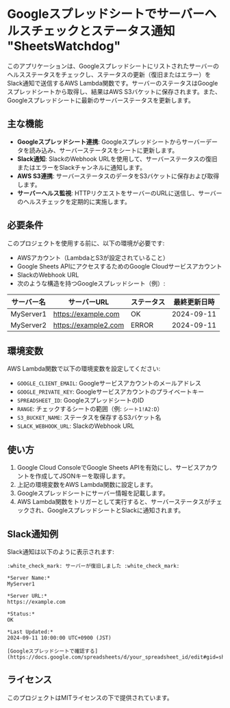 # Googleスプレッドシートでサーバーヘルスチェックとステータス通知 "SheetsWatchdog"

このアプリケーションは、Googleスプレッドシートにリストされたサーバーのヘルスステータスをチェックし、ステータスの更新（復旧またはエラー）をSlack通知で送信するAWS Lambda関数です。サーバーのステータスはGoogleスプレッドシートから取得し、結果はAWS S3バケットに保存されます。また、Googleスプレッドシートに最新のサーバーステータスを更新します。

## 主な機能

- **Googleスプレッドシート連携**: Googleスプレッドシートからサーバーデータを読み込み、サーバーステータスをシートに更新します。
- **Slack通知**: SlackのWebhook URLを使用して、サーバーステータスの復旧またはエラーをSlackチャンネルに通知します。
- **AWS S3連携**: サーバーステータスのデータをS3バケットに保存および取得します。
- **サーバーヘルス監視**: HTTPリクエストをサーバーのURLに送信し、サーバーのヘルスチェックを定期的に実施します。

## 必要条件

このプロジェクトを使用する前に、以下の環境が必要です:

- AWSアカウント（LambdaとS3が設定されていること）
- Google Sheets APIにアクセスするためのGoogle Cloudサービスアカウント
- SlackのWebhook URL
- 次のような構造を持つGoogleスプレッドシート（例）:

| サーバー名   | サーバーURL              | ステータス | 最終更新日時     |
|--------------|--------------------------|------------|-----------------|
| MyServer1    | https://example.com       | OK         | 2024-09-11      |
| MyServer2    | https://example2.com      | ERROR      | 2024-09-11      |

## 環境変数

AWS Lambda関数で以下の環境変数を設定してください:

- `GOOGLE_CLIENT_EMAIL`: Googleサービスアカウントのメールアドレス
- `GOOGLE_PRIVATE_KEY`: Googleサービスアカウントのプライベートキー
- `SPREADSHEET_ID`: GoogleスプレッドシートのID
- `RANGE`: チェックするシートの範囲（例: `シート1!A2:D`）
- `S3_BUCKET_NAME`: ステータスを保存するS3バケット名
- `SLACK_WEBHOOK_URL`: SlackのWebhook URL

## 使い方

1. Google Cloud ConsoleでGoogle Sheets APIを有効にし、サービスアカウントを作成してJSONキーを取得します。
2. 上記の環境変数をAWS Lambda関数に設定します。
3. Googleスプレッドシートにサーバー情報を記載します。
4. AWS Lambda関数をトリガーとして実行すると、サーバーステータスがチェックされ、GoogleスプレッドシートとSlackに通知されます。

## Slack通知例

Slack通知は以下のように表示されます:

```
:white_check_mark: サーバーが復旧しました :white_check_mark:

*Server Name:*
MyServer1

*Server URL:*
https://example.com

*Status:*
OK

*Last Updated:*
2024-09-11 10:00:00 UTC+0900 (JST)

[Googleスプレッドシートで確認する](https://docs.google.com/spreadsheets/d/your_spreadsheet_id/edit#gid=sheet_id)
```

## ライセンス

このプロジェクトはMITライセンスの下で提供されています。
```
